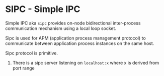 ﻿# SIPC - Simple IPC


Simple IPC aka `sipc` provides on-node bidirectional inter-process communication mechanism
using a local loop socket.

Sipc is used for APM (application process management protocol) to communicate between 
application process instances on the same host.

Sipc protocol is primitive.
1. There is a sipc server listening on `localhost:x` where x is derived from port range

